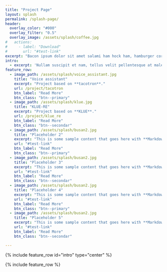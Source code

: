 ```yaml
---
title: "Project Page"
layout: splash
permalink: /splash-page/
header:
  overlay_color: "#000"
  overlay_filter: "0.5"
  overlay_image: /assets/splash/coffee.jpg
#   actions:
#     - label: "Download"
#       url: "#test-link"
excerpt: "Bacon ipsum dolor sit amet salami ham hock ham, hamburger corned beef short ribs kielbasa biltong t-bone drumstick tri-tip tail sirloin pork chop."
intro: 
  - excerpt: 'Nullam suscipit et nam, tellus velit pellentesque at malesuada, enim eaque. Quis nulla, netus tempor in diam gravida tincidunt, *proin faucibus* voluptate felis id sollicitudin. Centered with `type="center"`'
feature_row:
  - image_path: /assets/splash/voice_assistant.jpg
    title: "Voice assistant"
    excerpt: "Project based on **tacotron**."
    url: /project/tacotron
    btn_label: "Read More"
    btn_class: "btn--primary"
  - image_path: /assets/splash/klue.jpg
    title: "KLUE-RE"
    excerpt: "Project based on **KLUE**."
    url: /project/klue_re
    btn_label: "Read More"
    btn_class: "btn--secondar"
  - image_path: /assets/splash/busan2.jpg
    title: "Placeholder 2"
    excerpt: "This is some sample content that goes here with **Markdown** formatting."
    url: "#test-link"
    btn_label: "Read More"
    btn_class: "btn--primary"
  - image_path: /assets/splash/busan2.jpg
    title: "Placeholder 3"
    excerpt: "This is some sample content that goes here with **Markdown** formatting."
    url: "#test-link"
    btn_label: "Read More"
    btn_class: "btn--secondar"
  - image_path: /assets/splash/busan2.jpg
    title: "Placeholder 4"
    excerpt: "This is some sample content that goes here with **Markdown** formatting."
    url: "#test-link"
    btn_label: "Read More"
    btn_class: "btn--primary"
  - image_path: /assets/splash/busan2.jpg
    title: "Placeholder 5"
    excerpt: "This is some sample content that goes here with **Markdown** formatting."
    url: "#test-link"
    btn_label: "Read More"
    btn_class: "btn--secondar"

---
```


{% include feature_row id="intro" type="center" %}

{% include feature_row %}